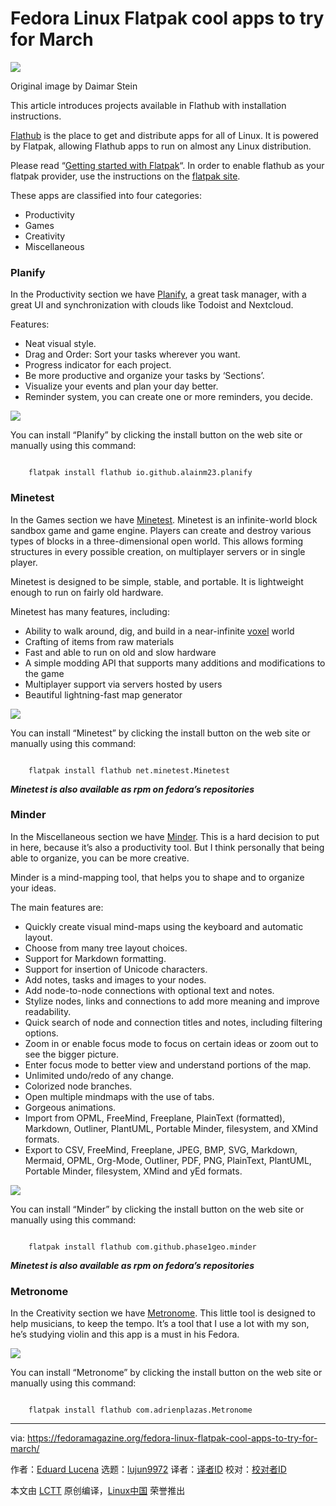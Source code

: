 [#]: subject: "Fedora Linux Flatpak cool apps to try for March"
[#]: via: "https://fedoramagazine.org/fedora-linux-flatpak-cool-apps-to-try-for-march/"
[#]: author: "Eduard Lucena https://fedoramagazine.org/author/x3mboy/"
[#]: collector: "lujun9972/lctt-scripts-1705972010"
[#]: translator: " "
[#]: reviewer: " "
[#]: publisher: " "
[#]: url: " "

Fedora Linux Flatpak cool apps to try for March
======

![][1]

Original image by Daimar Stein

This article introduces projects available in Flathub with installation instructions.

[Flathub][2] is the place to get and distribute apps for all of Linux. It is powered by Flatpak, allowing Flathub apps to run on almost any Linux distribution.

Please read “[Getting started with Flatpak][3]“. In order to enable flathub as your flatpak provider, use the instructions on the [flatpak site][4].

These apps are classified into four categories:

  * Productivity
  * Games
  * Creativity
  * Miscellaneous



### Planify

In the Productivity section we have [Planify][5], a great task manager, with a great UI and synchronization with clouds like Todoist and Nextcloud.

Features:

  * Neat visual style.
  * Drag and Order: Sort your tasks wherever you want.
  * Progress indicator for each project.
  * Be more productive and organize your tasks by ‘Sections’.
  * Visualize your events and plan your day better.
  * Reminder system, you can create one or more reminders, you decide.



![][6]

You can install “Planify” by clicking the install button on the web site or manually using this command:

```

    flatpak install flathub io.github.alainm23.planify

```

### **Minetest**

In the Games section we have [Minetest][7]. Minetest is an infinite-world block sandbox game and game engine. Players can create and destroy various types of blocks in a three-dimensional open world. This allows forming structures in every possible creation, on multiplayer servers or in single player.

Minetest is designed to be simple, stable, and portable. It is lightweight enough to run on fairly old hardware.

Minetest has many features, including:

  * Ability to walk around, dig, and build in a near-infinite [voxel][8] world
  * Crafting of items from raw materials
  * Fast and able to run on old and slow hardware
  * A simple modding API that supports many additions and modifications to the game
  * Multiplayer support via servers hosted by users
  * Beautiful lightning-fast map generator



![][9]

You can install “Minetest” by clicking the install button on the web site or manually using this command:

```

    flatpak install flathub net.minetest.Minetest

```

_**Minetest is also available as rpm on fedora’s repositories**_

### Minder

In the Miscellaneous section we have [Minder][10]. This is a hard decision to put in here, because it’s also a productivity tool. But I think personally that being able to organize, you can be more creative.

Minder is a mind-mapping tool, that helps you to shape and to organize your ideas.

The main features are:

  * Quickly create visual mind-maps using the keyboard and automatic layout.
  * Choose from many tree layout choices.
  * Support for Markdown formatting.
  * Support for insertion of Unicode characters.
  * Add notes, tasks and images to your nodes.
  * Add node-to-node connections with optional text and notes.
  * Stylize nodes, links and connections to add more meaning and improve readability.
  * Quick search of node and connection titles and notes, including filtering options.
  * Zoom in or enable focus mode to focus on certain ideas or zoom out to see the bigger picture.
  * Enter focus mode to better view and understand portions of the map.
  * Unlimited undo/redo of any change.
  * Colorized node branches.
  * Open multiple mindmaps with the use of tabs.
  * Gorgeous animations.
  * Import from OPML, FreeMind, Freeplane, PlainText (formatted), Markdown, Outliner, PlantUML, Portable Minder, filesystem, and XMind formats.
  * Export to CSV, FreeMind, Freeplane, JPEG, BMP, SVG, Markdown, Mermaid, OPML, Org-Mode, Outliner, PDF, PNG, PlainText, PlantUML, Portable Minder, filesystem, XMind and yEd formats.



![][11]

You can install “Minder” by clicking the install button on the web site or manually using this command:

```

    flatpak install flathub com.github.phase1geo.minder

```

_**Minetest is also available as rpm on fedora’s repositories**_

### Metronome

In the Creativity section we have [Metronome][12]. This little tool is designed to help musicians, to keep the tempo. It’s a tool that I use a lot with my son, he’s studying violin and this app is a must in his Fedora.

![][13]

You can install “Metronome” by clicking the install button on the web site or manually using this command:

```

    flatpak install flathub com.adrienplazas.Metronome

```

--------------------------------------------------------------------------------

via: https://fedoramagazine.org/fedora-linux-flatpak-cool-apps-to-try-for-march/

作者：[Eduard Lucena][a]
选题：[lujun9972][b]
译者：[译者ID](https://github.com/译者ID)
校对：[校对者ID](https://github.com/校对者ID)

本文由 [LCTT](https://github.com/LCTT/TranslateProject) 原创编译，[Linux中国](https://linux.cn/) 荣誉推出

[a]: https://fedoramagazine.org/author/x3mboy/
[b]: https://github.com/lujun9972
[1]: https://fedoramagazine.org/wp-content/uploads/2024/02/flatpak-apps-for-march-24-banner-816x345.jpg
[2]: https://flathub.org/
[3]: https://fedoramagazine.org/getting-started-flatpak/
[4]: https://flatpak.org/setup/Fedora
[5]: https://flathub.org/apps/io.github.alainm23.planify
[6]: https://fedoramagazine.org/wp-content/uploads/2024/02/image-4.png
[7]: https://flathub.org/apps/net.minetest.Minetest
[8]: https://en.wikipedia.org/wiki/Voxel
[9]: https://fedoramagazine.org/wp-content/uploads/2024/02/image-5-1024x576.png
[10]: https://flathub.org/apps/com.github.phase1geo.minder
[11]: https://fedoramagazine.org/wp-content/uploads/2024/02/image-6-1024x576.png
[12]: https://flathub.org/apps/com.adrienplazas.Metronome
[13]: https://fedoramagazine.org/wp-content/uploads/2024/02/image-7.png
